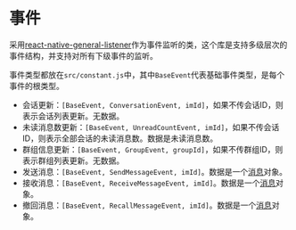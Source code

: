 # 事件

采用[react-native-general-listener](https://github.com/gaoxiaosong/react-native-general-listener)作为事件监听的类，这个库是支持多级层次的事件结构，并支持对所有下级事件的监听。

事件类型都放在`src/constant.js`中，其中`BaseEvent`代表基础事件类型，是每个事件的根类型。

* 会话更新：`[BaseEvent, ConversationEvent, imId]`，如果不传会话ID，则表示会话列表更新。无数据。
* 未读消息数更新：`[BaseEvent, UnreadCountEvent, imId]`，如果不传会话ID，则表示全部会话的未读消息数。数据是未读消息数。
* 群组信息更新：`[BaseEvent, GroupEvent, groupId]`，如果不传群组ID，则表示群组列表更新。无数据。
* 发送消息：`[BaseEvent, SendMessageEvent, imId]`。数据是一个[消息](struct/Conversation#消息)对象。
* 接收消息：`[BaseEvent, ReceiveMessageEvent, imId]`。数据是一个[消息](struct/Conversation#消息)对象。
* 撤回消息：`[BaseEvent, RecallMessageEvent, imId]`。数据是一个[消息](struct/Conversation#消息)对象。